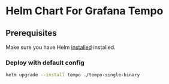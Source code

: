 # Helm Chart For Grafana Tempo

## Prerequisites

Make sure you have Helm [installed](https://helm.sh/docs/using_helm/#installing-helm) installed.

### Deploy with default config

```bash
helm upgrade --install tempo ./tempo-single-binary
```
